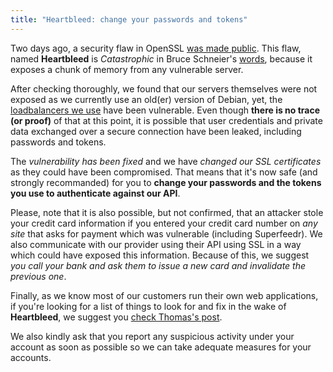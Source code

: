 ```yaml
---
title: "Heartbleed: change your passwords and tokens"
---
```


Two days ago, a security flaw in OpenSSL [was made public](http://heartbleed.com/). This flaw, named **Heartbleed** is *Catastrophic* in Bruce Schneier's [words](https://www.schneier.com/blog/archives/2014/04/heartbleed.html), because it exposes a chunk of memory from any vulnerable server.

After checking thoroughly, we found that our servers themselves were not exposed as we currently use an old(er) version of Debian, yet, the [loadbalancers we use](https://blog.linode.com/2014/04/08/heartbleed-openssl-vulnerability/) have been vulnerable. Even though **there is no trace (or proof)** of that at this point, it is possible that user credentials and private data exchanged over a secure connection have been leaked, including passwords and tokens.

The *vulnerability has been fixed* and we have *changed our SSL certificates* as they could have been compromised. That means that it's now safe (and strongly recommanded) for you to **change your passwords and the tokens you use to authenticate against our API**.

Please, note that it is also possible, but not confirmed, that an attacker stole your credit card information if you entered your credit card number on *any site* that asks for payment which was vulnerable (including Superfeedr). We also communicate with our provider using their API using SSL in a way which could have exposed this information. Because of this, we suggest *you call your bank and ask them to issue a new card and invalidate the previous one*.

Finally, as we know most of our customers run their own web applications, if you're looking for a list of things to look for and fix in the wake of **Heartbleed**, we suggest you [check Thomas's post](http://mir.aculo.us/2014/04/08/heartbleed-exploit-tldr/).

We also kindly ask that you report any suspicious activity under your account as soon as possible so we can take adequate measures for your accounts.





